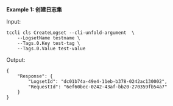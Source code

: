 **Example 1: 创建日志集**



Input: 

```
tccli cls CreateLogset --cli-unfold-argument  \
    --LogsetName testname \
    --Tags.0.Key test-tag \
    --Tags.0.Value test-value
```

Output: 
```
{
    "Response": {
        "LogsetId": "dc01b74a-49e4-11eb-b378-0242ac130002",
        "RequestId": "6ef60bec-0242-43af-bb20-270359fb54a7"
    }
}
```

